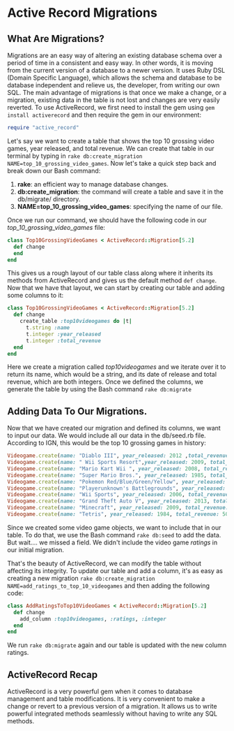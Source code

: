 # Active Record Migrations

## What Are Migrations?

Migrations are an easy way of altering an existing database schema over a period of time in a consistent and easy way. In other words, it is moving from the current version of a database to a newer version. It uses Ruby DSL (Domain Specific Language), which allows the schema and database to be database independent and relieve us, the developer, from writing our own SQL. The main advantage of migrations is that once we make a change, or a migration, existing data in the table is not lost and changes are very easily reverted. To use ActiveRecord, we first need to install the gem using `gem install activerecord` and then require the gem in our environment:

```ruby
require "active_record"
```

Let's say we want to create a table that shows the top 10 grossing video games, year released, and total revenue. We can create that table in our terminal by typing in `rake db:create_migration NAME=top_10_grossing_video_games`. Now let's take a quick step back and break down our Bash command:
1. **rake**: an efficient way to manage database changes.
2. **db:create_migration**: the command will create a table and save it in the db/migrate/ directory.
3. **NAME=top_10_grossing_video_games**: specifying the name of our file.

Once we run our command, we should have the following code in our *top_10_grossing_video_games* file:

```ruby
class Top10GrossingVideoGames < ActiveRecord::Migration[5.2]
  def change
  end
end
```
This gives us a rough layout of our table class along where it inherits its methods from ActiveRecord and gives us the default method `def change`. Now that we have that layout, we can start by creating our table and adding some columns to it:

```ruby
class Top10GrossingVideoGames < ActiveRecord::Migration[5.2]
  def change
    create_table :top10videogames do |t|
      t.string :name
      t.integer :year_released
      t.integer :total_revenue
  end
end
```
Here we create a migration called *top10videogames* and we iterate over it to return its name, which would be a string, and its date of release and total revenue, which are both integers. Once we defined the columns, we generate the table by using the Bash command `rake db:migrate`

## Adding Data To Our Migrations.

Now that we have created our migration and defined its columns, we want to input our data. We would include all our data in the db/seed.rb file. According to IGN, this would be the top 10 grossing games in history:

```ruby
Videogame.create(name: "Diablo III", year_released: 2012 ,total_revenue: 30000000, rating: 9.5)
Videogame.create(name: " Wii Sports Resort",year_released: 2009, total_revenue: 33090000, rating: 6.5)
Videogame.create(name: "Mario Kart Wii ", year_released: 2008, total_revenue: 37140000, rating: 8.9)
Videogame.create(name: "Super Mario Bros.", year_released: 1985, total_revenue: 40000000, rating: 9.0)
Videogame.create(name: "Pokemon Red/Blue/Green/Yellow", year_released: 1996, total_revenue: 45000000, rating: 10)
Videogame.create(name: "Playerunknown's Battlegrounds", year_released: 2017, total_revenue: 50000000, rating: 9.5)
Videogame.create(name: "Wii Sports", year_released: 2006, total_revenue: 82860000, rating: 7.5)
Videogame.create(name: "Grand Theft Auto V", year_released: 2013, total_revenue: 100000000, rating: 10)
Videogame.create(name: "Minecraft", year_released: 2009, total_revenue: 154000000, rating: 9.0)
Videogame.create(name: "Tetris", year_released: 1984, total_revenue: 500000000, rating: 9.0)
```
Since we created some video game objects, we want to include that in our table. To do that, we use the Bash command `rake db:seed` to add the data. But wait.... we missed a field. We didn't include the video game *ratings* in our initial migration.

That's the beauty of ActiveRecord, we can modify the table without affecting its integrity. To update our table and add a column, it's as easy as creating a new migration `rake db:create_migration NAME=add_ratings_to_top_10_videogames` and then adding the following code:

```ruby
class AddRatingsToTop10VideoGames < ActiveRecord::Migration[5.2]
  def change
    add_column :top10videogames, :ratings, :integer
  end
end
```
We run `rake db:migrate` again and our table is updated with the new column ratings.

## ActiveRecord Recap

ActiveRecord is a very powerful gem when it comes to database management and table modifications. It is very convenient to make a change or revert to a previous version of a migration. It allows us to write powerful integrated methods seamlessly without having to write any SQL methods.






